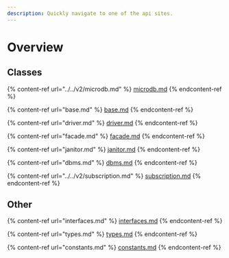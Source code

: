 ```yaml
---
description: Quickly navigate to one of the api sites.
---
```


# Overview

## Classes

{% content-ref url="../../v2/microdb.md" %}
[microdb.md](../../v2/microdb.md)
{% endcontent-ref %}

{% content-ref url="base.md" %}
[base.md](base.md)
{% endcontent-ref %}

{% content-ref url="driver.md" %}
[driver.md](driver.md)
{% endcontent-ref %}

{% content-ref url="facade.md" %}
[facade.md](facade.md)
{% endcontent-ref %}

{% content-ref url="janitor.md" %}
[janitor.md](janitor.md)
{% endcontent-ref %}

{% content-ref url="dbms.md" %}
[dbms.md](dbms.md)
{% endcontent-ref %}

{% content-ref url="../../v2/subscription.md" %}
[subscription.md](../../v2/subscription.md)
{% endcontent-ref %}

## Other

{% content-ref url="interfaces.md" %}
[interfaces.md](interfaces.md)
{% endcontent-ref %}

{% content-ref url="types.md" %}
[types.md](types.md)
{% endcontent-ref %}

{% content-ref url="constants.md" %}
[constants.md](constants.md)
{% endcontent-ref %}
